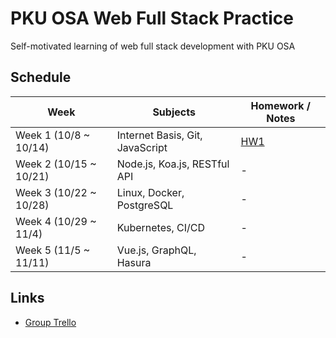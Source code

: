 # PKU OSA Web Full Stack Practice

Self-motivated learning of web full stack development with PKU OSA

## Schedule

Week                  |Subjects|Homework / Notes
----------------------|--------|-----------------
Week 1 (10/8 ~ 10/14) |Internet Basis, Git, JavaScript|[HW1](Week1/Homework1.md)
Week 2 (10/15 ~ 10/21)|Node.js, Koa.js, RESTful API|-
Week 3 (10/22 ~ 10/28)|Linux, Docker, PostgreSQL|-
Week 4 (10/29 ~ 11/4) |Kubernetes, CI/CD|-
Week 5 (11/5 ~ 11/11) |Vue.js, GraphQL, Hasura|-

## Links

* [Group Trello](https://trello.com/b/9Hv8SMCI)